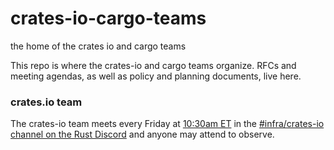 # crates-io-cargo-teams
the home of the crates io and cargo teams

This repo is where the crates-io and cargo teams organize. RFCs and meeting agendas, as well as policy and planning documents, live here.

### crates.io team
The crates-io team meets every Friday at [10:30am ET](https://www.thetimezoneconverter.com/?t=10%3A30AM&tz=ET%20(Eastern%20Time)) in the [#infra/crates-io channel on the Rust Discord](https://discordapp.com/channels/442252698964721669/448525639469891595) and anyone may attend to observe.

